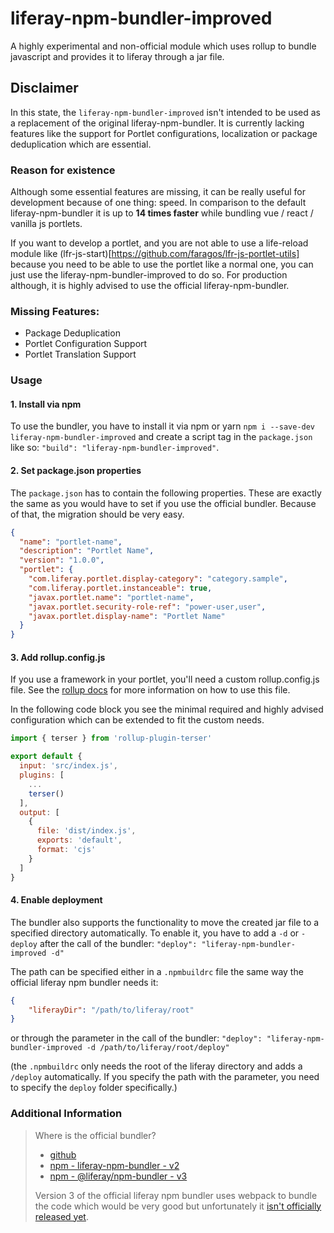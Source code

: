# liferay-npm-bundler-improved
A highly experimental and non-official module which uses rollup to bundle javascript and provides it to liferay 
through a jar file.

## Disclaimer
In this state, the `liferay-npm-bundler-improved` isn't intended to be used as a replacement of the original 
liferay-npm-bundler. It is currently lacking features like the support for Portlet configurations, localization or 
package deduplication which are essential.

### Reason for existence
Although some essential features are missing, it can be really useful for development because of one thing: speed. In
comparison to the default liferay-npm-bundler it is up to **14 times faster** while bundling vue / react / vanilla js
portlets.

If you want to develop a portlet, and you are not able to use a life-reload module like 
(lfr-js-start)[https://github.com/faragos/lfr-js-portlet-utils] because you need to be able to use the portlet like a 
normal one, you can just use the liferay-npm-bundler-improved to do so. For production although, it is highly advised 
to use the official liferay-npm-bundler.

### Missing Features:
- Package Deduplication
- Portlet Configuration Support
- Portlet Translation Support

### Usage
#### 1. Install via npm
To use the bundler, you have to install it via npm or yarn `npm i --save-dev liferay-npm-bundler-improved` and create a
script tag in the `package.json` like so: `"build": "liferay-npm-bundler-improved"`.

#### 2. Set package.json properties
The `package.json` has to contain the following properties. These are exactly the same as you would have to set if you 
use the official bundler. Because of that, the migration should be very easy.
```json
{
  "name": "portlet-name",
  "description": "Portlet Name",
  "version": "1.0.0",
  "portlet": {
    "com.liferay.portlet.display-category": "category.sample",
    "com.liferay.portlet.instanceable": true,
    "javax.portlet.name": "portlet-name",
    "javax.portlet.security-role-ref": "power-user,user",
    "javax.portlet.display-name": "Portlet Name"
  }
}
```

#### 3. Add rollup.config.js
If you use a framework in your portlet, you'll need a custom rollup.config.js file. See the 
[rollup docs](https://rollupjs.org/guide/en/) for more information on how to use this file.

In the following code block you see the minimal required and highly advised configuration which can be extended to fit 
the custom needs.
```js
import { terser } from 'rollup-plugin-terser'

export default {
  input: 'src/index.js',
  plugins: [
    ...
    terser()
  ],
  output: [
    {
      file: 'dist/index.js',
      exports: 'default',
      format: 'cjs'
    }
  ]
}
```

#### 4. Enable deployment
The bundler also supports the functionality to move the created jar file to a specified directory automatically. To 
enable it, you have to add a `-d` or `-deploy` after the call of the bundler: 
``"deploy": "liferay-npm-bundler-improved -d"``

The path can be specified either in a `.npmbuildrc` file the same way the official liferay npm bundler needs it: 
```json
{
	"liferayDir": "/path/to/liferay/root"
}
``` 

or through the parameter in the call of the bundler:
``"deploy": "liferay-npm-bundler-improved -d /path/to/liferay/root/deploy"``

(the `.npmbuildrc` only needs the root of the liferay directory and adds a `/deploy` automatically. If you specify the 
path with the parameter, you need to specify the `deploy` folder specifically.)

### Additional Information
> Where is the official bundler?
> - [github](https://github.com/liferay/liferay-frontend-projects/tree/master/projects/js-toolkit/packages/npm-bundler)
> - [npm - liferay-npm-bundler - v2](https://www.npmjs.com/package/liferay-npm-bundler)
> - [npm - @liferay/npm-bundler - v3](https://www.npmjs.com/package/@liferay/npm-bundler)
>
> Version 3 of the official liferay npm bundler uses webpack to bundle the code which would be very good but unfortunately
> it [isn't officially released yet](https://github.com/liferay/liferay-frontend-projects/issues/570).
